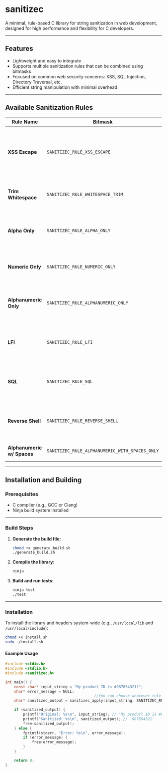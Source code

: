 # sanitizec

A minimal, rule-based C library for string sanitization in web development, designed for high performance and flexibility for C developers.

---

## Features

- Lightweight and easy to integrate
- Supports multiple sanitization rules that can be combined using bitmasks
- Focused on common web security concerns: XSS, SQL Injection, Directory Traversal, etc.
- Efficient string manipulation with minimal overhead

---

## Available Sanitization Rules

| Rule Name           | Bitmask                      | Description                                                                                  | Example                                   |
|---------------------|------------------------------|----------------------------------------------------------------------------------------------|-------------------------------------------|
| **XSS Escape**      | `SANITIZEC_RULE_XSS_ESCAPE`  | Escapes HTML characters (`<`, `>`, `&`, `"`, `'`) to prevent Cross-Site Scripting (XSS).     | `"<script>alert('xss');</script>"` → `"&lt;script&gt;alert(&#39;xss&#39;);&lt;/script&gt;"` |
| **Trim Whitespace**  | `SANITIZEC_RULE_WHITESPACE_TRIM` | Removes leading and trailing whitespace from a string.                                       | `"  Hello World  "` → `"Hello World"`    |
| **Alpha Only**       | `SANITIZEC_RULE_ALPHA_ONLY`  | Filters out all characters that are not alphabetic letters (A-Z, a-z).                        | `"User-123_Name"` → `"UserName"`          |
| **Numeric Only**     | `SANITIZEC_RULE_NUMERIC_ONLY`| Filters out all characters that are not numeric digits (0-9).                                | `"Price: $12.50"` → `"1250"`              |
| **Alphanumeric Only**| `SANITIZEC_RULE_ALPHANUMERIC_ONLY` | Filters out all characters that are not alphanumeric (A-Z, a-z, 0-9).                        | `"User-Name: JohnDoe_123!"` → `"UserNameJohnDoe123"` |
| **LFI**              | `SANITIZEC_RULE_LFI`         | Removes `../` and `..` to prevent directory traversal in file paths.                         | `"../../etc/passwd"` → `"/etc/passwd"`   |
| **SQL**              | `SANITIZEC_RULE_SQL`         | Removes common SQL keywords to mitigate SQL injection attacks.                               | `"1 OR 1=1; --"` → `"1 OR ; --"`          |
| **Reverse Shell**    | `SANITIZEC_RULE_REVERSE_SHELL`| Removes keywords associated with reverse shell commands.                                    | `"; nc 127.0.0.1 4444 -e /bin/sh"` → `";  4444 -e bin"` |
| **Alphanumeric w/ Spaces** | `SANITIZEC_RULE_ALPHANUMERIC_WITH_SPACES_ONLY` | Alphanumeric but with spaces. | `"; Hello World$123!"` → `" Hello World123"` |


---

## Installation and Building

### Prerequisites

- C compiler (e.g., GCC or Clang)
- Ninja build system installed

---

### Build Steps

1. **Generate the build file:**

    ```sh
    chmod +x generate_build.sh
    ./generate_build.sh
    ```

2. **Compile the library:**

    ```sh
    ninja
    ```

3. **Build and run tests:**

    ```sh
    ninja test
    ./test
    ```

---

### Installation

To install the library and headers system-wide (e.g., `/usr/local/lib` and `/usr/local/include`):

```sh
chmod +x install.sh
sudo ./install.sh

```


#### Example Usage

``` c
#include <stdio.h>
#include <stdlib.h>
#include <sanitizec.h>

int main() {
    const char* input_string = "My product ID is #987654321!";
    char* error_message = NULL;
                                        //You can choose whatever rule you want here:
    char* sanitized_output = sanitizec_apply(input_string, SANITIZEC_RULE_NUMERIC_ONLY, &error_message);

    if (sanitized_output) {
        printf("Original: %s\n", input_string); // 'My product ID is #987654321!'
        printf("Sanitized: %s\n", sanitized_output); // '987654321'
        free(sanitized_output); 
    } else {
        fprintf(stderr, "Error: %s\n", error_message);
        if (error_message) {
            free(error_message);
        }
    }

    return 0;
}

```

